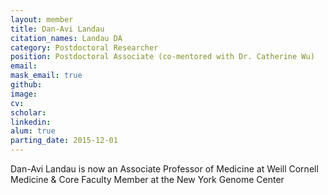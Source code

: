 ```yaml
---
layout: member
title: Dan-Avi Landau
citation_names: Landau DA
category: Postdoctoral Researcher
position: Postdoctoral Associate (co-mentored with Dr. Catherine Wu)
email: 
mask_email: true
github:  
image: 
cv:
scholar: 
linkedin: 
alum: true
parting_date: 2015-12-01
---
```



Dan-Avi Landau is now an Associate Professor of Medicine at Weill Cornell Medicine & Core Faculty Member at the New York Genome Center